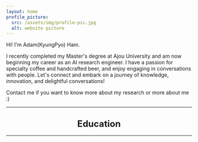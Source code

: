 ```yaml
---
layout: home
profile_picture:
  src: /assets/img/profile-pic.jpg
  alt: website picture
---
```


<p>
Hi! I'm Adam(KyungPyo) Ham.

I recently completed my Master's degree at Ajou University and am now beginning my career as an AI research engineer. I have a passion for specialty coffee and handcrafted beer, and enjoy engaging in conversations with people. Let's connect and embark on a journey of knowledge, innovation, and delightful conversations!
</p>
<p>
Contact me if you want to know more about my research or more about me :)
</p>

---
<div align="center">

## <span style="font-size: 24px;">Education</span>

</div>

---

